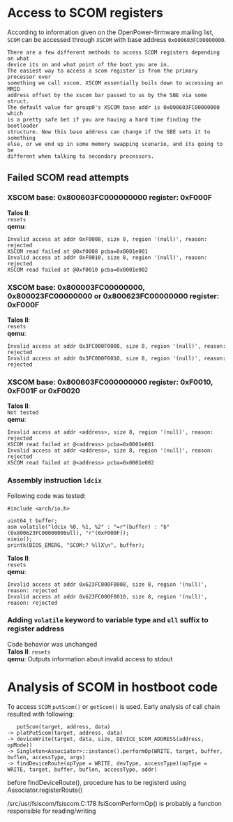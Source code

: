 # Access to SCOM registers

According to information given on the OpenPower-firmware mailing list,
`SCOM` can be accessed through `XSCOM` with base address `0x000603FC00000000`.

```
There are a few different methods to access SCOM registers depending on what
device its on and what point of the boot you are in.
The easiest way to access a scom register is from the primary processor over
something we call xscom. XSCOM essentially boils down to accessing an MMIO
address offset by the xscom bar passed to us by the SBE via some struct.
The default value for group0's XSCOM base addr is 0x000603FC00000000 which
is a pretty safe bet if you are having a hard time finding the bootloader
structure. Now this base address can change if the SBE sets it to something
else, or we end up in some memory swapping scenario, and its going to be
different when talking to secondary processors.
```

## Failed SCOM read attempts

### XSCOM base: **0x800603FC000000000** register: **0xF000F**

**Talos II**:\
`resets`\
**qemu**:
```
Invalid access at addr 0xF0008, size 8, region '(null)', reason: rejected
XSCOM read failed at @0xf0008 pcba=0x0001e001
Invalid access at addr 0xF0010, size 8, region '(null)', reason: rejected
XSCOM read failed at @0xf0010 pcba=0x0001e002
```

### XSCOM base: **0x800003FC00000000**, **0x800023FC00000000** or **0x800623FC00000000** register: **0xF000F**
**Talos II**:\
`resets`\
**qemu**:
```
Invalid access at addr 0x3FC000F0008, size 8, region '(null)', reason: rejected
Invalid access at addr 0x3FC000F0010, size 8, region '(null)', reason: rejected
```


### XSCOM base: **0x800603FC000000000** register: **0xF0010**, **0xF001F** or **0xF0020**
**Talos II**:\
`Not tested`\
**qemu**:
```
Invalid access at addr <address>, size 8, region '(null)', reason: rejected
XSCOM read failed at @<address> pcba=0x0001e001
Invalid access at addr <address>, size 8, region '(null)', reason: rejected
XSCOM read failed at @<address> pcba=0x0001e002
```

### Assembly instruction **`ldcix`**
Following code was tested:
```
#include <arch/io.h>

uint64_t buffer;
asm volatile("ldcix %0, %1, %2" : "=r"(buffer) : "b"(0x800623FC00000000ull), "r"(0xF000F));
eieio();
printk(BIOS_EMERG, "SCOM:? %llX\n", buffer);
```
**Talos II**:\
`resets`\
**qemu**:
```
Invalid access at addr 0x623FC000F0008, size 8, region '(null)', reason: rejected
Invalid access at addr 0x623FC000F0010, size 8, region '(null)', reason: rejected
```

### Adding **`volatile`** keyword to variable type and **`ull`** suffix to register address
Code behavior was unchanged\
**Talos II**: `resets`\
**qemu**: Outputs information about invalid access to stdout

# Analysis of SCOM in hostboot code

To access `SCOM` `putScom()` or `getScom()` is used.
Early analysis of call chain resulted with following:

```
   putScom(target, address, data)
-> platPutScom(target, address, data)
-> deviceWrite(target, data, size, DEVICE_SCOM_ADDRESS(address, opMode))
-> Singleton<Associator>::instance().performOp(WRITE, target, buffer, buflen, accessType, args)
-> findDeviceRoute(opType = WRITE, devType, accessType)(opType = WRITE, target, buffer, buflen, accessType, addr)
```

before findDeviceRoute(), procedure has to be registerd using Associator.registerRoute()

/src/usr/fsiscom/fsiscom.C:178 fsiScomPerformOp() is probably a function responsible for reading/writing
